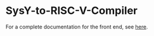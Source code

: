 # SysY-to-RISC-V-Compiler

For a complete documentation for the front end, see [here](https://github.com/ZhenbangYou/SysY-Front-End/blob/main/README.md).  
